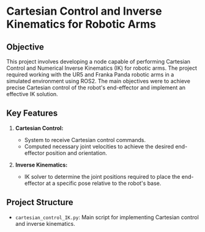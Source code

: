 # Cartesian Control and Inverse Kinematics for Robotic Arms

## Objective
This project involves developing a node capable of performing Cartesian Control and Numerical Inverse Kinematics (IK) for robotic arms. The project required working with the UR5 and Franka Panda robotic arms in a simulated environment using ROS2. The main objectives were to achieve precise Cartesian control of the robot's end-effector and implement an effective IK solution.

## Key Features

1. **Cartesian Control:**
   - System to receive Cartesian control commands.
   - Computed necessary joint velocities to achieve the desired end-effector position and orientation.

2. **Inverse Kinematics:**
   - IK solver to determine the joint positions required to place the end-effector at a specific pose relative to the robot's base.

## Project Structure
- `cartesian_control_IK.py`: Main script for implementing Cartesian control and inverse kinematics.
